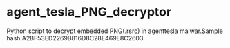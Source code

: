 # agent_tesla_PNG_decryptor
Python script to decrypt embedded PNG(.rsrc) in agenttesla malwar.Sample hash:A2BF53ED2269B816D8C28E469E8C2603
